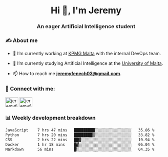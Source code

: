 <h1 align="center">Hi 👋, I'm Jeremy</h1>
<h3 align="center">An eager Artificial Intelligence student</h3>

<h3 align="left">✍ About me</h3>

- 🔭 I’m currently working at [KPMG Malta](https://kpmg.com/mt/en/home.html) with the internal DevOps team.

- 🌱 I’m currently studying Artificial Intelligence at the [University of Malta](https://www.linkedin.com/school/university-of-malta/).

- 📫 How to reach me **jeremyfenech03@gmail.com**.

<h3 align="left">🔗 Connect with me:</h3>
<p align="left">
<a href="https://linkedin.com/in/jeremyfenech" target="blank"><img align="center" src="https://raw.githubusercontent.com/rahuldkjain/github-profile-readme-generator/master/src/images/icons/Social/linked-in-alt.svg" alt="jeremyfenech" height="30" width="40" /></a>
<a href="https://www.leetcode.com/jeremyfen" target="blank"><img align="center" src="https://raw.githubusercontent.com/rahuldkjain/github-profile-readme-generator/master/src/images/icons/Social/leet-code.svg" alt="jeremyfen" height="30" width="40" /></a>
</p>


<h3 align="left">📊 Weekly development breakdown</h3>

<!--START_SECTION:waka-->

```txt
JavaScript    7 hrs 47 mins   █████████░░░░░░░░░░░░░░░░   35.86 %
Python        7 hrs 20 mins   ████████▒░░░░░░░░░░░░░░░░   33.82 %
CSS           2 hrs 22 mins   ██▓░░░░░░░░░░░░░░░░░░░░░░   10.94 %
Docker        1 hr 18 mins    █▓░░░░░░░░░░░░░░░░░░░░░░░   06.04 %
Markdown      56 mins         █░░░░░░░░░░░░░░░░░░░░░░░░   04.35 %
```

<!--END_SECTION:waka-->
